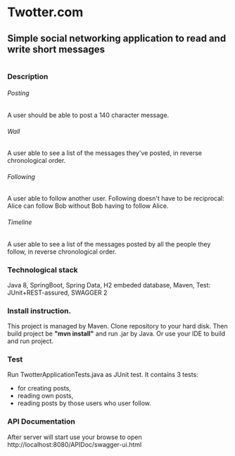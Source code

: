 # Twotter.com
## Simple social networking application to read and write short messages
#
### Description
###### Posting
A user should be able to post a 140 character message.

###### Wall
A user able to see a list of the messages they've posted, in reverse chronological order.

###### Following
A user able to follow another user. Following doesn't have to be reciprocal: Alice can follow Bob without Bob having to follow Alice.

###### Timeline
A user able to see a list of the messages posted by all the people they follow, in reverse chronological order.

### Technological stack
Java 8, SpringBoot, Spring Data, H2 embeded database, Maven, Test: JUnit+REST-assured, SWAGGER 2

### Install instruction.
This project is managed by Maven. Clone repository to your hard disk. 
Then build project be **"mvn install"** and run .jar by Java.
Or use your IDE to build and run project.

### Test
Run TwotterApplicationTests.java as JUnit test.
It contains 3 tests: 
* for creating posts, 
* reading own posts, 
* reading posts by those users who user follow.

### API Documentation
After server will start use your browse to open http://localhost:8080/APIDoc/swagger-ui.html
